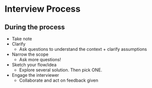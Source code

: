 # Interview Process

## During the process

- Take note
- Clarify
  - Ask questions to understand the context + clarify assumptions
- Narrow the scope
  - Ask more questions!
- Sketch your flow/idea
  - Explore several solution. Then pick ONE.
- Engage the interviewer
  - Collaborate and act on feedback given
